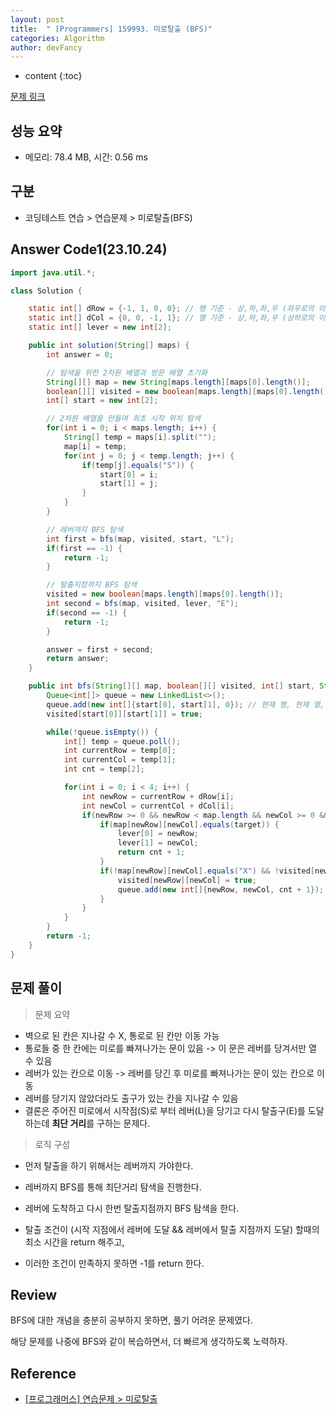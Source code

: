```yaml
---
layout: post
title:  " [Programmers] 159993. 미로탈출 (BFS)"
categories: Algorithm
author: devFancy
---
```

* content
{:toc}

[문제 링크](https://school.programmers.co.kr/learn/courses/30/lessons/159993)

## 성능 요약

* 메모리: 78.4 MB, 시간: 0.56 ms

## 구분

* 코딩테스트 연습 > 연습문제 > 미로탈출(BFS)

## Answer Code1(23.10.24)

```java
import java.util.*;

class Solution {

    static int[] dRow = {-1, 1, 0, 0}; // 행 기준 - 상,하,좌,우 (좌우로의 이동은 y좌표에 변화가 없으므로 0)
    static int[] dCol = {0, 0, -1, 1}; // 열 기준 - 상,하,좌,우 (상하로의 이동은 x좌표에 변화가 없으므로 0)
    static int[] lever = new int[2];

    public int solution(String[] maps) {
        int answer = 0;

        // 탐색을 위한 2차원 배열과 방문 배열 초기화
        String[][] map = new String[maps.length][maps[0].length()];
        boolean[][] visited = new boolean[maps.length][maps[0].length()];
        int[] start = new int[2];

        // 2차원 배열을 만들며 최초 시작 위치 탐색
        for(int i = 0; i < maps.length; i++) {
            String[] temp = maps[i].split("");
            map[i] = temp;
            for(int j = 0; j < temp.length; j++) {
                if(temp[j].equals("S")) {
                    start[0] = i;
                    start[1] = j;
                }
            }
        }

        // 레버까지 BFS 탐색
        int first = bfs(map, visited, start, "L");
        if(first == -1) {
            return -1;
        }

        // 탈출지점까지 BFS 탐색
        visited = new boolean[maps.length][maps[0].length()];
        int second = bfs(map, visited, lever, "E");
        if(second == -1) {
            return -1;
        }

        answer = first + second;
        return answer;
    }

    public int bfs(String[][] map, boolean[][] visited, int[] start, String target) {
        Queue<int[]> queue = new LinkedList<>();
        queue.add(new int[]{start[0], start[1], 0}); // 현재 행, 현재 열, 이동 횟수
        visited[start[0]][start[1]] = true;

        while(!queue.isEmpty()) {
            int[] temp = queue.poll();
            int currentRow = temp[0];
            int currentCol = temp[1];
            int cnt = temp[2];

            for(int i = 0; i < 4; i++) {
                int newRow = currentRow + dRow[i];
                int newCol = currentCol + dCol[i];
                if(newRow >= 0 && newRow < map.length && newCol >= 0 && newCol < map[0].length) {
                    if(map[newRow][newCol].equals(target)) {
                        lever[0] = newRow;
                        lever[1] = newCol;
                        return cnt + 1;
                    }
                    if(!map[newRow][newCol].equals("X") && !visited[newRow][newCol]) {
                        visited[newRow][newCol] = true;
                        queue.add(new int[]{newRow, newCol, cnt + 1});
                    }
                }
            }
        }
        return -1;
    }
}
```

## 문제 풀이

> 문제 요약
- 벽으로 된 칸은 지나갈 수 X, 통로로 된 칸만 이동 가능
- 통로들 중 한 칸에는 미로를 빠져나가는 문이 있음 -> 이 문은 레버를 당겨서만 열 수 있음
- 레버가 있는 칸으로 이동 -> 레버를 당긴 후 미로를 빠져나가는 문이 있는 칸으로 이동
- 레버를 당기지 않았더라도 출구가 있는 칸을 지나갈 수 있음
- 결론은 주어진 미로에서 시작점(S)로 부터 레버(L)을 당기고 다시 탈출구(E)를 도달하는데 **최단 거리**를 구하는 문제다.

> 로직 구성
- 먼저 탈출을 하기 위해서는 레버까지 가야한다.
- 레버까지 BFS를 통해 최단거리 탐색을 진행한다.
- 레버에 도착하고 다시 한번 탈출지점까지 BFS 탐색을 한다.

- 탈출 조건이 (시작 지점에서 레버에 도달 && 레버에서 탈출 지점까지 도달) 할때의 최소 시간을 return 해주고,
- 이러한 조건이 만족하지 못하면 -1를 return 한다.

## Review

BFS에 대한 개념을 충분히 공부하지 못하면, 풀기 어려운 문제였다.

해당 문제를 나중에 BFS와 같이 복습하면서, 더 빠르게 생각하도록 노력하자.

## Reference

- [[프로그래머스] 연습문제 > 미로탈출](https://rovictory.tistory.com/193)
